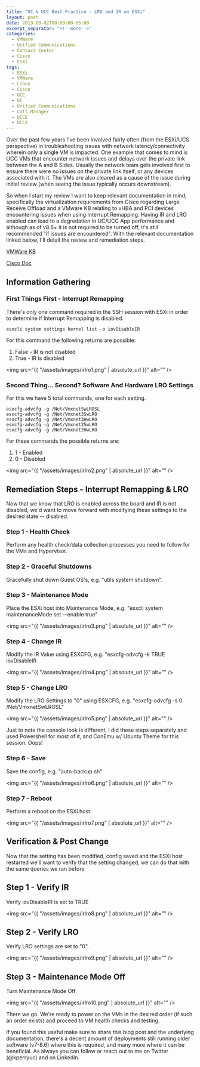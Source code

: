 ```yaml
---
title: "UC & UCC Best Practice - LRO and IR on ESXi"
layout: post
date: 2019-08-02T08:00:00-05:00
excerpt_separator: "<!--more-->"
categories:
  - VMWare
  - Unified Communications
  - Contact Center
  - Cisco
  - ESXi
tags:
  - ESXi
  - VMWare
  - Linux
  - Cisco
  - UCC
  - UC
  - Unified Communications
  - Call Manager
  - UCCE
  - UCCX
---
```


Over the past few years I've been involved fairly often (from the ESXi/UCS perspective) in troubleshooting issues with network latency/connectivity wherein only a single VM is impacted. One example that comes to mind is  UCC VMs that encounter network issues and delays over the private link between the A and B Sides. Usually the network team gets involved first to ensure there were no issues on the private link itself, or any devices associated with it. The VMs are also cleared as a cause of the issue during initial review (when seeing the issue typically occurs downstream).

<!--more-->

So when I start my review I want to keep relevant documentation in mind, specifically the virtualization requirements from Cisco regarding Large Receive Offload and a VMware KB relating to vHBA and PCI devices encountering issues when using Interrupt Remapping. Having IR and LRO enabled can lead to a degredation in UC/UCC App performance and although as of v8.6+ it is not required to be turned off, it's still recommended "if issues are encountered".  With the relevant documentation linked below, I'll detail the review and remediation steps.

[VMWare KB](https://kb.vmware.com/s/article/1030265)

[Cisco Doc](https://www.cisco.com/c/dam/en/us/td/docs/voice_ip_comm/uc_system/virtualization/virtualization-software-requirements.html)

## Information Gathering

### First Things First - Interrupt Remapping

There's only one command required in the SSH session with ESXi in order to determine if Interrupt Remapping is disabled.

```text
esxcli system settings kernel list -o iovDisableIR
```

For this command the following returns are possible:

1. False - IR is not disabled
2. True - IR is disabled

<span class="image fit"><img src="{{ "/assets/images/irlro1.png" | absolute_url }}" alt="" /></span>

### Second Thing... Second? Software And Hardware LRO Settings

For this we have 5 total commands, one for each setting.

```text
esxcfg-advcfg -g /Net/VmxnetSwLROSL
esxcfg-advcfg -g /Net/Vmxnet3SwLRO
esxcfg-advcfg -g /Net/Vmxnet3HwLRO
esxcfg-advcfg -g /Net/Vmxnet2SwLRO
esxcfg-advcfg -g /Net/Vmxnet2HwLRO
```

For these commands the possible returns are:

1. 1 - Enabled
2. 0 - Disabled

<span class="image fit"><img src="{{ "/assets/images/irlro2.png" | absolute_url }}" alt="" /></span>

## Remediation Steps - Interrupt Remapping & LRO

Now that we know that LRO is enabled across the board and IR is not disabled, we'd want to move forward with modifying these settings to the desired state -- disabled.

### Step 1 - Health Check

Perform any health check/data collection processes you need to follow for the VMs and Hypervisor.

### Step 2 - Graceful Shutdowns

Gracefully shut down Guest OS's, e.g. "utils system shutdown".

### Step 3 - Maintenance Mode

Place the ESXi host into Maintenance Mode, e.g. "esxcli system maintenanceMode set --enable true"

<span class="image fit"><img src="{{ "/assets/images/irlro3.png" | absolute_url }}" alt="" /></span>

### Step 4 - Change IR

Modify the IR Value using ESXCFG, e.g. "esxcfg-advcfg -k TRUE iovDisableIR

<span class="image fit"><img src="{{ "/assets/images/irlro4.png" | absolute_url }}" alt="" /></span>

### Step 5 - Change LRO

Modify the LRO Settings to "0" using ESXCFG, e.g. "esxcfg-advcfg -s 0 /Net/VmxnetSwLROSL"

<span class="image fit"><img src="{{ "/assets/images/irlro5.png" | absolute_url }}" alt="" /></span>

Just to note the console look is different, I did these steps separately and used Powershell for most of it, and ConEmu w/ Ubuntu Theme for this session. Oops!

### Step 6 - Save

Save the config, e.g. "auto-backup.sh"

<span class="image fit"><img src="{{ "/assets/images/irlro6.png" | absolute_url }}" alt="" /></span>

### Step 7 - Reboot

Perform a reboot on the ESXi host.

<span class="image fit"><img src="{{ "/assets/images/irlro7.png" | absolute_url }}" alt="" /></span>

## Verification & Post Change

Now that the setting has been modified, config saved and the ESXi host restarted we'll want to verify that the setting changed, we can do that with the same queries we ran before

## Step 1 - Verify IR

Verify iovDisableIR is set to TRUE

<span class="image fit"><img src="{{ "/assets/images/irlro8.png" | absolute_url }}" alt="" /></span>

## Step 2 - Verify LRO

Verify LRO settings are set to "0".

<span class="image fit"><img src="{{ "/assets/images/irlro9.png" | absolute_url }}" alt="" /></span>

## Step 3 - Maintenance Mode Off

Turn Maintenance Mode Off

<span class="image fit"><img src="{{ "/assets/images/irlro10.png" | absolute_url }}" alt="" /></span>

There we go. We're ready to power on the VMs in the desired order (if such an order exists) and proceed to VM health checks and testing.

If you found this useful make sure to share this blog post and the underlying documentation, there's a decent amount of deployments still running older software (v7-8.6) where this is required, and many more where it can be beneficial. As always you can follow or reach out to me on Twitter (@kperryuc) and on LinkedIn.
